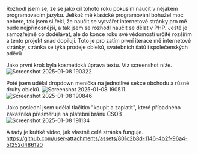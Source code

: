 Rozhodl jsem se, že se jako cíl tohoto roku pokusím naučit v nějakém programovacím jazyku. Jelikož mě klasické programování bohužel moc nebere, tak jsem si řekl, že naučit se vytvářet internetové stránky pro mě bude nejpřínosnější, a tak jsem se rozhodl naučit se dělat v PHP. Ještě je samozřejmě co dodělávat, ale do konce roku své vědomosti určitě rozšířím a tento projekt snad dopiluji.
Toto je pro zatím první iterace mé internetové stránky, stránka se týká prodeje obleků, svatebních šatů i společenských oděvů

Jako první krok byla kosmetická úprava textu. Viz screenshot níže.
![Screenshot 2025-01-08 190322](https://github.com/user-attachments/assets/4e1ce646-53e8-4bbe-b2a5-328ec10b6776)




Poté jsem udělal dropdown meníčka na jednotlivé sekce obchodu a různé druhy obleků.
![Screenshot 2025-01-08 190511](https://github.com/user-attachments/assets/bd2509a8-ba95-49c1-bcc4-3428e844e8d6)
![Screenshot 2025-01-08 190846](https://github.com/user-attachments/assets/a2625638-626d-4cfc-a8dc-43f297a704f7)

Jako poslední jsem udělal tlačítko "koupit a zaplatit", které případného zákazníka přesměruje na platební bránu ČSOB
![Screenshot 2025-01-08 191134](https://github.com/user-attachments/assets/5408d8e1-8522-49eb-82fc-2b0800b70450)

A tady je krátké video, jak vlastně celá stránka funguje.
https://github.com/user-attachments/assets/801c2b8d-1146-4b2f-96a4-5f252d486120




